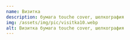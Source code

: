 ```yaml
---
name: Визитка
description: бумага touche cover, шелкография
img: /assets/img/pic/visitka10.webp
alt: Визитка бумага touche cover, шелкография
---
```

